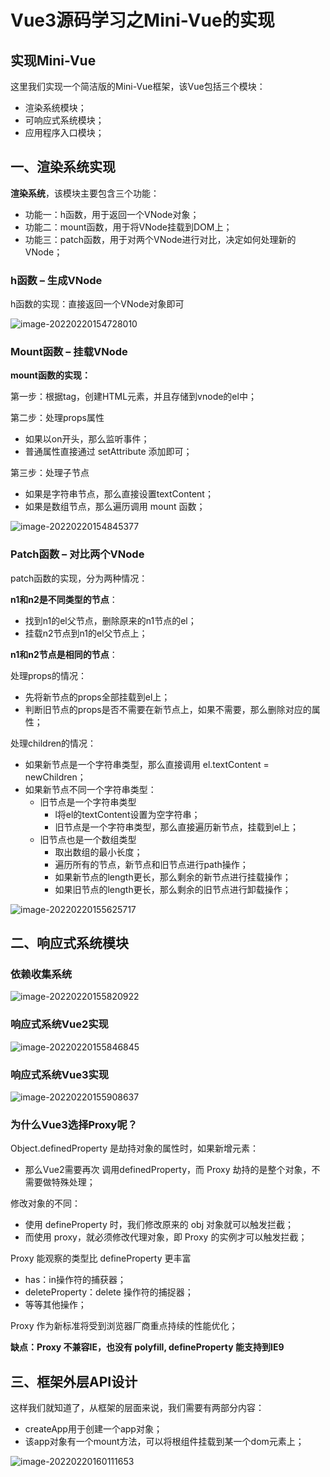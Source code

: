 # Vue3源码学习之Mini-Vue的实现

## 实现Mini-Vue

这里我们实现一个简洁版的Mini-Vue框架，该Vue包括三个模块：

- 渲染系统模块；
- 可响应式系统模块；
- 应用程序入口模块；



## 一、渲染系统实现

**渲染系统**，该模块主要包含三个功能：

- 功能一：h函数，用于返回一个VNode对象；
- 功能二：mount函数，用于将VNode挂载到DOM上；
- 功能三：patch函数，用于对两个VNode进行对比，决定如何处理新的VNode；



### h函数 – 生成VNode

h函数的实现：直接返回一个VNode对象即可

![image-20220220154728010](D:\截图\09_Vue3源码\image-20220220154728010.png)



### Mount函数 – 挂载VNode

**mount函数的实现：**

第一步：根据tag，创建HTML元素，并且存储到vnode的el中；

第二步：处理props属性

- 如果以on开头，那么监听事件； 
- 普通属性直接通过 setAttribute 添加即可；

第三步：处理子节点

- 如果是字符串节点，那么直接设置textContent； 
- 如果是数组节点，那么遍历调用 mount 函数；

![image-20220220154845377](D:\截图\09_Vue3源码\image-20220220154845377.png)



### Patch函数 – 对比两个VNode

patch函数的实现，分为两种情况：

**n1和n2是不同类型的节点**：

- 找到n1的el父节点，删除原来的n1节点的el； 
- 挂载n2节点到n1的el父节点上；

**n1和n2节点是相同的节点**：

处理props的情况：

- 先将新节点的props全部挂载到el上；
- 判断旧节点的props是否不需要在新节点上，如果不需要，那么删除对应的属性；

处理children的情况：

- 如果新节点是一个字符串类型，那么直接调用 el.textContent = newChildren； 
- 如果新节点不同一个字符串类型：
  - 旧节点是一个字符串类型
    - l将el的textContent设置为空字符串；
    - 旧节点是一个字符串类型，那么直接遍历新节点，挂载到el上；
  - 旧节点也是一个数组类型
    - 取出数组的最小长度；
    - 遍历所有的节点，新节点和旧节点进行path操作；
    - 如果新节点的length更长，那么剩余的新节点进行挂载操作；
    - 如果旧节点的length更长，那么剩余的旧节点进行卸载操作；

![image-20220220155625717](D:\截图\09_Vue3源码\image-20220220155625717.png)



## 二、响应式系统模块

### 依赖收集系统

![image-20220220155820922](D:\截图\09_Vue3源码\image-20220220155820922.png)



### 响应式系统Vue2实现

![image-20220220155846845](D:\截图\09_Vue3源码\image-20220220155846845.png)



### 响应式系统Vue3实现

![image-20220220155908637](D:\截图\09_Vue3源码\image-20220220155908637.png)



### 为什么Vue3选择Proxy呢？

Object.definedProperty 是劫持对象的属性时，如果新增元素：

- 那么Vue2需要再次 调用definedProperty，而 Proxy 劫持的是整个对象，不需要做特殊处理；

修改对象的不同：

- 使用 defineProperty 时，我们修改原来的 obj 对象就可以触发拦截； 
- 而使用 proxy，就必须修改代理对象，即 Proxy 的实例才可以触发拦截； 

Proxy 能观察的类型比 defineProperty 更丰富

- has：in操作符的捕获器；
- deleteProperty：delete 操作符的捕捉器；
- 等等其他操作；

Proxy 作为新标准将受到浏览器厂商重点持续的性能优化； 

**缺点：Proxy 不兼容IE，也没有 polyfill, defineProperty 能支持到IE9**



## 三、框架外层API设计

这样我们就知道了，从框架的层面来说，我们需要有两部分内容： 

- createApp用于创建一个app对象；
- 该app对象有一个mount方法，可以将根组件挂载到某一个dom元素上；

![image-20220220160111653](D:\截图\09_Vue3源码\image-20220220160111653.png)